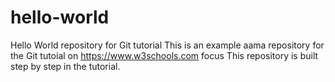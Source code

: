 # hello-world
Hello World repository for Git tutorial
This is an example aama repository for the Git tutoial on https://www.w3schools.com
focus
This repository is built step by step in the tutorial.
